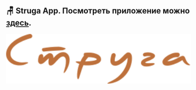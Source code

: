 ## 🪑 Struga App. Посмотреть приложение можно [здесь](https://).
<p align="left">
 <img width="600px" src="./src/components-test/assets/logo.svg" alt="qr"/>
</p>
